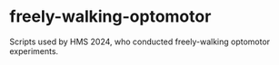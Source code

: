 # freely-walking-optomotor
 Scripts used by HMS 2024, who conducted freely-walking optomotor experiments. 
